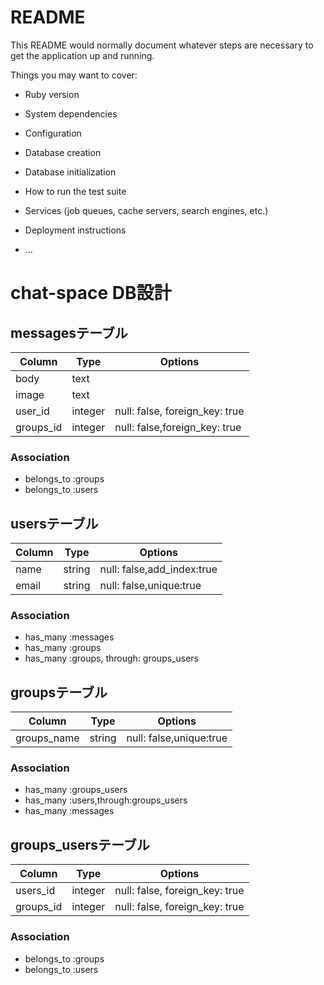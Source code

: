 # README

This README would normally document whatever steps are necessary to get the
application up and running.

Things you may want to cover:

* Ruby version

* System dependencies

* Configuration

* Database creation

* Database initialization

* How to run the test suite

* Services (job queues, cache servers, search engines, etc.)

* Deployment instructions

* ...
# chat-space DB設計
## messagesテーブル
|Column|Type|Options|
|------|----|-------|
|body|text|
|image|text|
|user_id|integer|null: false, foreign_key: true|
|groups_id|integer|null: false,foreign_key: true|
### Association
- belongs_to :groups
- belongs_to :users

## usersテーブル
|Column|Type|Options|
|------|----|-------|
|name|string|null: false,add_index:true|
|email|string|null: false,unique:true|
### Association

- has_many :messages
- has_many :groups
- has_many :groups, through: groups_users

## groupsテーブル
|Column|Type|Options|
|------|----|-------|
|groups_name|string|null: false,unique:true|
### Association
- has_many  :groups_users
- has_many  :users,through:groups_users
- has_many  :messages

## groups_usersテーブル
|Column|Type|Options|
|------|----|-------|
|users_id|integer|null: false, foreign_key: true|
|groups_id|integer|null: false, foreign_key: true|
### Association
- belongs_to :groups
- belongs_to :users

